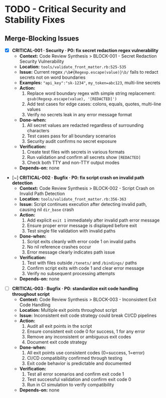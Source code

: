 # TODO - Critical Security and Stability Fixes

## Merge-Blocking Issues

- [x] **CRITICAL-001 · Security · P0: fix secret redaction regex vulnerability**
    - **Context:** Code Review Synthesis > BLOCK-001 - Secret Redaction Security Vulnerability
    - **Location:** `tools/validate_front_matter.rb:525-535`
    - **Issue:** Current regex `/\b#{Regexp.escape(value)}\b/` fails to redact secrets not on word boundaries
    - **Examples:** `"api_key":"sk-1234"`, `my_token=abc123`, multi-line secrets
    - **Action:**
        1. Replace word boundary regex with simple string replacement: `gsub(Regexp.escape(value), '[REDACTED]')`
        2. Add test cases for edge cases: colons, equals, quotes, multi-line values
        3. Verify no secrets leak in any error message format
    - **Done-when:**
        1. All secret values are redacted regardless of surrounding characters
        2. Test cases pass for all boundary scenarios
        3. Security audit confirms no secret exposure
    - **Verification:**
        1. Create test files with secrets in various formats
        2. Run validation and confirm all secrets show `[REDACTED]`
        3. Check both TTY and non-TTY output modes
    - **Depends-on:** none

- [~] **CRITICAL-002 · Bugfix · P0: fix script crash on invalid path detection**
    - **Context:** Code Review Synthesis > BLOCK-002 - Script Crash on Invalid Path Detection
    - **Location:** `tools/validate_front_matter.rb:356-363`
    - **Issue:** Script continues execution after detecting invalid path, causing nil `dir_base` crash
    - **Action:**
        1. Add explicit `exit 1` immediately after invalid path error message
        2. Ensure proper error message is displayed before exit
        3. Test single file validation with invalid paths
    - **Done-when:**
        1. Script exits cleanly with error code 1 on invalid paths
        2. No nil reference crashes occur
        3. Error message clearly indicates path issue
    - **Verification:**
        1. Test with files outside `/tenets/` and `/bindings/` paths
        2. Confirm script exits with code 1 and clear error message
        3. Verify no subsequent processing attempts
    - **Depends-on:** none

- [ ] **CRITICAL-003 · Bugfix · P0: standardize exit code handling throughout script**
    - **Context:** Code Review Synthesis > BLOCK-003 - Inconsistent Exit Code Handling
    - **Location:** Multiple exit points throughout script
    - **Issue:** Inconsistent exit code strategy could break CI/CD pipelines
    - **Action:**
        1. Audit all exit points in the script
        2. Ensure consistent exit code 0 for success, 1 for any error
        3. Remove any inconsistent or ambiguous exit codes
        4. Document exit code strategy
    - **Done-when:**
        1. All exit points use consistent codes (0=success, 1=error)
        2. CI/CD compatibility confirmed through testing
        3. Exit code behavior is predictable and documented
    - **Verification:**
        1. Test all error scenarios and confirm exit code 1
        2. Test successful validation and confirm exit code 0
        3. Run in CI simulation to verify compatibility
    - **Depends-on:** none

